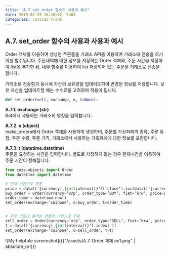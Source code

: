 ```yaml
---
title: "A.7 set_order 함수의 사용과 예시"
date: 2019-02-25 16:20:02 -0400
categories: catslab trade
---
```


## A.7. set_order 함수의 사용과 사용과 예시
Order 객체를 이용하여 생성한 주문들을 거래소 API를 이용하여 거래소에 전송을 하기 위한 함수입니다. 주문내역에 대한 정보를 저장하는 Order 객체와, 주문 시간을 지정하여 list에 추가한 뒤, 내부 함수를 이용하여 list 저장되어 있는 주문을 거래소로 전송을 합니다. 

거래소로 전송함과 동시에 자산의 보유량을 업데이트하여 변경된 정보를 저장합니다. 보유 자산을 업데이트할 때는 수수료를 고려하여 적용이 됩니다.
```python
def set_order(self, exchange, o, t=None):
```

__A.7.1. exchange (str)__  
Bot에서 사용하는 거래소의 명칭을 입력합니다.


__A.7.2. o (object)__  
make_orders에서 Order 객체를 사용하여 생성하며, 주문할 가상화폐의 종류, 주문 유형, 주문 수량, 주문 가격, 거래소에서 사용하는 기축화폐에 대한 정보를 포함합니다.


__A.7.3. t (datetime.datetime)__  
주문을 요청하는 시간을 입력합니다. 별도로 지정하지 않는 경우 현재시간을 이용하여 주문 시간이 정해집니다.

```python
from coza.objects import Order
from datetime import datetime

# 현재 시간으로 주문
price = data[f’{currency]_{int(interval)}’][‘close’].loc[data[f’{currency]_{int(interval)}’].index[-1]]
buy_order = Order(currency=’xrp’, order_type=’BUY’, fiat=’krw’, price=price, quantity=1.2345)
order_time = datetime.now()
set_order(exchange=’coinone’, o=buy_order, t=order_time)


# 주문 신호가 들어온 캔들의 시간으로 주문
sell_order = Order(currency=’xrp’, order_type=’SELL’, fiat=’krw’, price=342, quantity=5.4321)
t = data[f’{currency]_{int(interval)}’].index[-1]
set_order(exchange=’coinone’, o=sell_order, t=t)
```

![My helpfule screenshot]({{"/assets/A.7. Order 객체 ex1.png" | absolute_url}})
